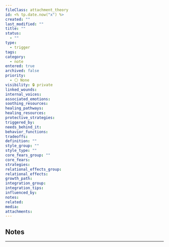 ```yaml
---
fileClass: attachment_theory
id: <% tp.date.now("x") %>
created: ""
last_modified: ""
title: ""
status:
  - ""
type:
  - trigger
tags: 
category:
  - note
entered: true
archived: false
priority:
  - ⚪ None
visibility: 🔒 private
linked_wounds: 
internal_voices: 
associated_emotions: 
soothing_resources: 
healing_pathways: 
healing_resources: 
protective_strategies: 
triggered_by: 
needs_behind_it: 
behavior_functions: 
tradeoffs: 
definition: ""
style_group: ""
style_type: ""
core_fears_group: ""
core_fears: 
strategies: 
relational_effects_group: 
relational_effects: 
growth_path: 
integration_group: 
integration_tips: 
influenced_by: 
notes: 
related: 
media: 
attachments:
---
```


## Notes
---


